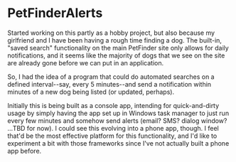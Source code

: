 # PetFinderAlerts

Started working on this partly as a hobby project, but also because my girlfriend and I have been having a rough time finding a dog. The built-in, "saved search" functionality on the main PetFinder site only allows for daily notifications, and it seems like the majority of dogs that we see on the site are already gone before we can put in an application.

So, I had the idea of a program that could do automated searches on a defined interval--say, every 5 minutes--and send a notification within minutes of a new dog being listed (or updated, perhaps).

Initially this is being built as a console app, intending for quick-and-dirty usage by simply having the app set up in Windows task manager to just run every few minutes and somehow send alerts (email? SMS? dialog window? ...TBD for now). I could see this evolving into a phone app, though. I feel that'd be the most effective platform for this functionality, and I'd like to experiment a bit with those frameworks since I've not actually built a phone app before.
